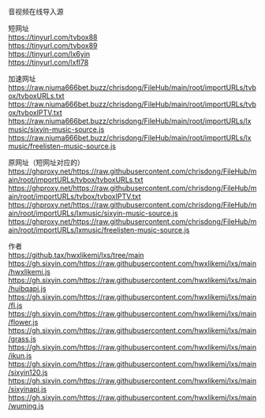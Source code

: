 音视频在线导入源

短网址  
https://tinyurl.com/tvbox88  
https://tinyurl.com/tvbox89  
https://tinyurl.com/lx6yin  
https://tinyurl.com/lxfl78  

加速网址  
https://raw.niuma666bet.buzz/chrisdong/FileHub/main/root/importURLs/tvbox/tvboxURLs.txt
https://raw.niuma666bet.buzz/chrisdong/FileHub/main/root/importURLs/tvbox/tvboxIPTV.txt
https://raw.niuma666bet.buzz/chrisdong/FileHub/main/root/importURLs/lxmusic/sixyin-music-source.js
https://raw.niuma666bet.buzz/chrisdong/FileHub/main/root/importURLs/lxmusic/freelisten-music-source.js

原网址（短网址对应的）  
https://ghproxy.net/https://raw.githubusercontent.com/chrisdong/FileHub/main/root/importURLs/tvbox/tvboxURLs.txt
https://ghproxy.net/https://raw.githubusercontent.com/chrisdong/FileHub/main/root/importURLs/tvbox/tvboxIPTV.txt
https://ghproxy.net/https://raw.githubusercontent.com/chrisdong/FileHub/main/root/importURLs/lxmusic/sixyin-music-source.js
https://ghproxy.net/https://raw.githubusercontent.com/chrisdong/FileHub/main/root/importURLs/lxmusic/freelisten-music-source.js

作者  
https://github.tax/hwxlikemi/lxs/tree/main
https://gh.sixyin.com/https://raw.githubusercontent.com/hwxlikemi/lxs/main/hwxlikemi.js
https://gh.sixyin.com/https://raw.githubusercontent.com/hwxlikemi/lxs/main/huibqapi.js
https://gh.sixyin.com/https://raw.githubusercontent.com/hwxlikemi/lxs/main/fl.js
https://gh.sixyin.com/https://raw.githubusercontent.com/hwxlikemi/lxs/main/flower.js
https://gh.sixyin.com/https://raw.githubusercontent.com/hwxlikemi/lxs/main/grass.js
https://gh.sixyin.com/https://raw.githubusercontent.com/hwxlikemi/lxs/main/ikun.js
https://gh.sixyin.com/https://raw.githubusercontent.com/hwxlikemi/lxs/main/sixyin120.js
https://gh.sixyin.com/https://raw.githubusercontent.com/hwxlikemi/lxs/main/sixyinapi.js
https://gh.sixyin.com/https://raw.githubusercontent.com/hwxlikemi/lxs/main/wuming.js



